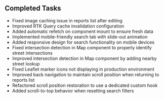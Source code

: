 ## Completed Tasks

- Fixed image caching issue in reports list after editing
- Improved RTK Query cache invalidation configuration
- Added automatic refetch on component mount to ensure fresh data
- Implemented mobile-friendly search tab with slide-out animation
- Added responsive design for search functionality on mobile devices
- Fixed intersection detection in Map component to properly identify street intersections
- Improved intersection detection in Map component by adding nearby street lookup
- Fixed Leaflet marker icons not displaying in production environment
- Improved back navigation to maintain scroll position when returning to reports list
- Refactored scroll position restoration to use a dedicated custom hook
- Added scroll-to-top behavior when resetting search filters
